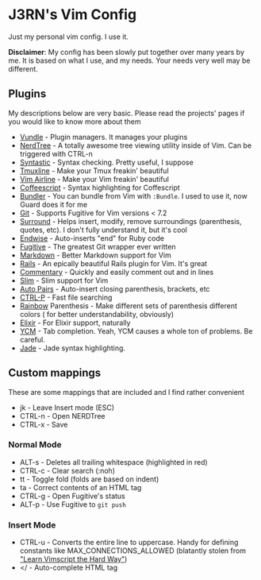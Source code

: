 # J3RN's Vim Config

Just my personal vim config. I use it.

**Disclaimer**: My config has been slowly put together over many years by me. It is based on what I use, and my needs. Your needs very well may be different.

## Plugins
My descriptions below are very basic. Please read the projects' pages if you
would like to know more about them

- [Vundle](https://github.com/gmarik/Vundle.vim) - Plugin managers. It manages your plugins
- [NerdTree](https://github.com/scrooloose/nerdtree) - A totally awesome tree viewing utility inside of Vim. Can be triggered with CTRL-n
- [Syntastic](https://github.com/scrooloose/syntastic) - Syntax checking. Pretty useful, I suppose
- [Tmuxline](https://github.com/edkolev/tmuxline.vim) - Make your Tmux freakin' beautiful
- [Vim Airline](https://github.com/bling/vim-airline) - Make your Vim freakin' beautiful
- [Coffeescript](https://github.com/kchmck/vim-coffee-script) - Syntax highlighting for Coffescript
- [Bundler](https://github.com/tpope/vim-bundler) - You can bundle from Vim with `:Bundle`. I used to use it, now Guard does it for me
- [Git](https://github.com/tpope/vim-git) - Supports Fugitive for Vim versions < 7.2
- [Surround](https://github.com/tpope/vim-surround) - Helps insert, modify, remove surroundings (parenthesis, quotes, etc). I don't fully understand it, but it's cool
- [Endwise](https://github.com/tpope/vim-endwise) - Auto-inserts "end" for Ruby code
- [Fugitive](https://github.com/tpope/vim-fugitive) - The greatest Git wrapper ever written
- [Markdown](https://github.com/tpope/vim-markdown) - Better Markdown support for Vim
- [Rails](https://github.com/tpope/vim-rails) - An epically beautiful Rails plugin for Vim. It's great
- [Commentary](https://github.com/tpope/vim-commentary) - Quickly and easily comment out and in lines
- [Slim](https://github.com/slim-template/vim-slim) - Slim support for Vim
- [Auto Pairs](https://github.com/jiangmiao/auto-pairs) - Auto-insert closing parenthesis, brackets, etc
- [CTRL-P](https://github.com/kien/ctrlp.vim) - Fast file searching
- [Rainbow](https://github.com/luochen1990/rainbow) Parenthesis - Make different sets of parenthesis different colors ( for better understandability, obviously)
- [Elixir](https://github.com/elixir-lang/vim-elixir) - For Elixir support, naturally
- [YCM](https://github.com/Valloric/YouCompleteMe) - Tab completion. Yeah, YCM causes a whole ton of problems. Be careful.
- [Jade](https://github.com/digitaltoad/vim-jade) - Jade syntax highlighting.

## Custom mappings
These are some mappings that are included and I find rather convenient

- jk - Leave Insert mode (ESC)
- CTRL-n - Open NERDTree
- CTRL-x - Save

### Normal Mode
- ALT-s - Deletes all trailing whitespace (highlighted in red)
- CTRL-c - Clear search (:noh)
- tt - Toggle fold (folds are based on indent)
- ta - Correct contents of an HTML tag
- CTRL-g - Open Fugitive's status
- ALT-p - Use Fugitive to `git push`

### Insert Mode
- CTRL-u - Converts the entire line to uppercase. Handy for defining constants like MAX_CONNECTIONS_ALLOWED (blatantly stolen from ["Learn Vimscript the Hard Way"](http://learnvimscriptthehardway.stevelosh.com))
- </<TAB> - Auto-complete HTML tag
